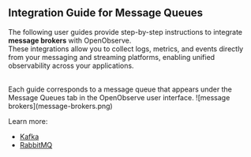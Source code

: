## Integration Guide for Message Queues

The following user guides provide step-by-step instructions to integrate **message brokers** with OpenObserve.  
These integrations allow you to collect logs, metrics, and events directly from your messaging and streaming platforms, enabling unified observability across your applications.

<br>
Each guide corresponds to a message queue that appears under the Message Queues tab in the OpenObserve user interface.
![message brokers](message-brokers.png)
<br>

Learn more:

- [Kafka](kafka.md)
- [RabbitMQ](rabbitmq.md)
